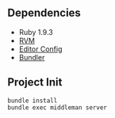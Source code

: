 Dependencies
------------

- Ruby 1.9.3
- [RVM](https://rvm.io)
- [Editor Config](https://github.com/editorconfig/)
- [Bundler](http://gembundler.com/)


Project Init
---------

    bundle install
    bundle exec middleman server
